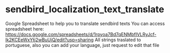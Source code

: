 # sendbird_localization_text_translate
Google Spreadsheet to help you to translate sendbird texts
You can access spreadsheet here: https://docs.google.com/spreadsheets/d/1rpyoa7Bd7qENMbfIVLRyJcf-lk2KCEeWxYtj2wBuUiQ/edit?usp=sharing
All strings traslated to portuguese, also you can add your language, just request to edit that file

